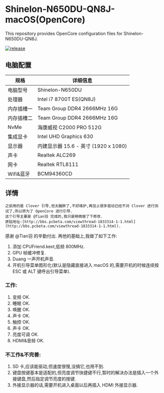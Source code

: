 # Shinelon-N650DU-QN8J-macOS(OpenCore)

This repository provides OpenCore configuration files for Shinelon-N650DU-QN8J. 

[![release](https://img.shields.io/badge/下载-release-blue.svg)](https://github.com/visin-home/Shinelon-N650DU/releases) 
 

## 电脑配置

| 规格     | 详细信息 |
| -------- | ---------------------------------------- |
| 电脑型号 | Shinelon-N650DU |
| 处理器 | Intel i7 8700T ES(QN8J)|
| 内存插槽一 | Team Group  DDR4 2666MHz 16G|
| 内存插槽二 | Team Group  DDR4 2666MHz 16G |
| NvMe | 海康威视 C2000 PRO 512G |
| 集成显卡 | Intel UHD Graphics 630  |
| 显示器   | 内建显示器 15.6 - 英寸 (1920 x 1080) |
| 声卡     | Realtek ALC269  |
| 网卡     | Realtek RTL8111|
| Wifi&蓝牙     |  BCM94360CD|

## 详情
    之前用的是 Clover 引导,但太臃肿了,不好维护,再加上很多驱动已经不对 Clover 进行测试了,所以转为了 OpenCore 进行引导.
    这个引导主要是 @Tian羽 完成的,我只是稍微做了下修改.
    原贴地址:[http://bbs.pcbeta.com/viewthread-1833314-1-1.html](http://bbs.pcbeta.com/viewthread-1833314-1-1.html).
感谢 @Tian羽 的辛勤付出.
再他的基础上,我做了如下工作:
1. 添加 CPUFriend.kext,低频 800MHz.
2. GPU 帧缓冲修复.
3. Duang 一声开机声音.
4. 开机引导菜单图形化(默认是隐藏直接进入 macOS 的,需要开机的时候连续按 ESC 或 ALT 键呼出引导菜单).
### 工作:
1. 变频 OK.
2. 睡眠 OK.
3. 唤醒 OK.
4. 声卡 OK.
5. 触控 OK.
6. 声卡 OK.
7. 亮度可调 OK.
8. HDMI&音频 OK.
### 不工作&不完善:
1. SD 卡,应该能驱动,但速度很慢,没搞它,也用不到.
2. 键盘按键基本是适配的,但亮度调节快捷键不行,暂时的解决办法是插入一个外接键盘,然后指定调节亮度的按键.
3. 外接显示器的话,需要开机进入桌面以后再插入 HDMI 外接显示器.

